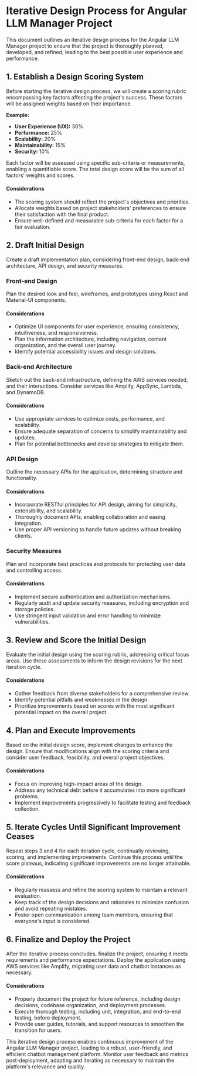 # Iterative Design Process for Angular LLM Manager Project

This document outlines an iterative design process for the Angular LLM Manager project to ensure that the project is thoroughly planned, developed, and refined, leading to the best possible user experience and performance.

## 1. Establish a Design Scoring System

Before starting the iterative design process, we will create a scoring rubric encompassing key factors affecting the project's success. These factors will be assigned weights based on their importance.

**Example:**

- **User Experience (UX):** 30%
- **Performance:** 25%
- **Scalability:** 20%
- **Maintainability:** 15%
- **Security:** 10%

Each factor will be assessed using specific sub-criteria or measurements, enabling a quantifiable score. The total design score will be the sum of all factors' weights and scores.

#### Considerations

- The scoring system should reflect the project's objectives and priorities.
- Allocate weights based on project stakeholders' preferences to ensure their satisfaction with the final product.
- Ensure well-defined and measurable sub-criteria for each factor for a fair evaluation.

## 2. Draft Initial Design

Create a draft implementation plan, considering front-end design, back-end architecture, API design, and security measures.

### Front-end Design
Plan the desired look and feel, wireframes, and prototypes using React and Material-UI components.

#### Considerations

- Optimize UI components for user experience, ensuring consistency, intuitiveness, and responsiveness.
- Plan the information architecture, including navigation, content organization, and the overall user journey.
- Identify potential accessibility issues and design solutions.

### Back-end Architecture
Sketch out the back-end infrastructure, defining the AWS services needed, and their interactions. Consider services like Amplify, AppSync, Lambda, and DynamoDB.

#### Considerations

- Use appropriate services to optimize costs, performance, and scalability.
- Ensure adequate separation of concerns to simplify maintainability and updates.
- Plan for potential bottlenecks and develop strategies to mitigate them.

### API Design
Outline the necessary APIs for the application, determining structure and functionality.

#### Considerations

- Incorporate RESTful principles for API design, aiming for simplicity, extensibility, and scalability.
- Thoroughly document APIs, enabling collaboration and easing integration.
- Use proper API versioning to handle future updates without breaking clients.

### Security Measures
Plan and incorporate best practices and protocols for protecting user data and controlling access.

#### Considerations

- Implement secure authentication and authorization mechanisms.
- Regularly audit and update security measures, including encryption and storage policies.
- Use stringent input validation and error handling to minimize vulnerabilities.

## 3. Review and Score the Initial Design

Evaluate the initial design using the scoring rubric, addressing critical focus areas. Use these assessments to inform the design revisions for the next iteration cycle.

#### Considerations

- Gather feedback from diverse stakeholders for a comprehensive review.
- Identify potential pitfalls and weaknesses in the design.
- Prioritize improvements based on scores with the most significant potential impact on the overall project.

## 4. Plan and Execute Improvements

Based on the initial design score, implement changes to enhance the design. Ensure that modifications align with the scoring criteria and consider user feedback, feasibility, and overall project objectives.

#### Considerations

- Focus on improving high-impact areas of the design.
- Address any technical debt before it accumulates into more significant problems.
- Implement improvements progressively to facilitate testing and feedback collection.

## 5. Iterate Cycles Until Significant Improvement Ceases

Repeat steps 3 and 4 for each iteration cycle, continually reviewing, scoring, and implementing improvements. Continue this process until the score plateaus, indicating significant improvements are no longer attainable.

#### Considerations

- Regularly reassess and refine the scoring system to maintain a relevant evaluation.
- Keep track of the design decisions and rationales to minimize confusion and avoid repeating mistakes.
- Foster open communication among team members, ensuring that everyone's input is considered.

## 6. Finalize and Deploy the Project

After the iterative process concludes, finalize the project, ensuring it meets requirements and performance expectations. Deploy the application using AWS services like Amplify, migrating user data and chatbot instances as necessary.

#### Considerations

- Properly document the project for future reference, including design decisions, codebase organization, and deployment processes.
- Execute thorough testing, including unit, integration, and end-to-end testing, before deployment.
- Provide user guides, tutorials, and support resources to smoothen the transition for users.

This iterative design process enables continuous improvement of the Angular LLM Manager project, leading to a robust, user-friendly, and efficient chatbot management platform. Monitor user feedback and metrics post-deployment, adapting and iterating as necessary to maintain the platform's relevance and quality.
